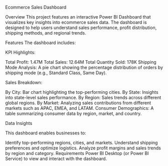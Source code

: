 Ecommerce Sales Dashboard

Overview
This project features an interactive Power BI Dashboard that visualizes key insights into ecommerce sales data. The dashboard is designed to help users understand sales performance, profit distribution, shipping methods, and regional trends.

Features
The dashboard includes:

KPI Highlights:

Total Profit: 1.47M
Total Sales: 12.64M
Total Quantity Sold: 178K
Shipping Mode Analysis: A pie chart showing the percentage distribution of orders by shipping mode (e.g., Standard Class, Same Day).

Sales Breakdown:

By City: Bar chart highlighting the top-performing cities.
By State: Insights into state-level sales performance.
By Region: Sales trends across different global regions.
By Market: Analyzing sales contributions from different markets such as APAC, EMEA, and LATAM.
Consumer Demographics: A table summarizing consumer data by region, market, and country.

Data Insights

This dashboard enables businesses to:

Identify top-performing regions, cities, and markets.
Understand shipping preferences and optimize logistics.
Analyze profit margins and sales trends by region and category.
Requirements
Power BI Desktop (or Power BI Service) to view and interact with the dashboard.
